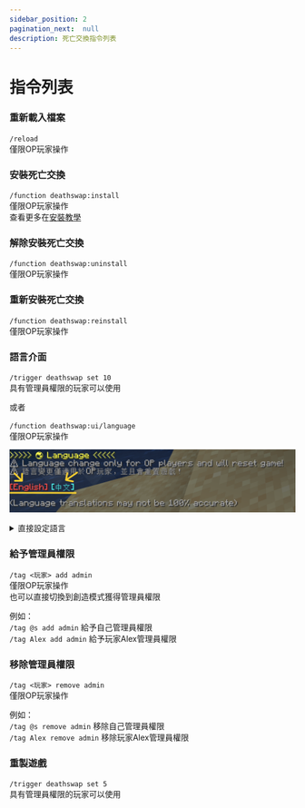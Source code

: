 ```yaml
---
sidebar_position: 2
pagination_next:  null 
description: 死亡交換指令列表
---
```


# 指令列表

### 重新載入檔案

`/reload`   
僅限OP玩家操作  

### 安裝死亡交換

`/function deathswap:install`     
僅限OP玩家操作   
查看更多在[安裝教學](./install)

### 解除安裝死亡交換

 `/function deathswap:uninstall`   
僅限OP玩家操作

### 重新安裝死亡交換

 `/function deathswap:reinstall`   
僅限OP玩家操作

### 語言介面

`/trigger deathswap set 10`   
具有管理員權限的玩家可以使用  

或者

`/function deathswap:ui/language`   
僅限OP玩家操作 

![language](./img/language_menu.png)

<details>
<summary>直接設定語言</summary>

```mdx-code-block
import Tabs from '@theme/Tabs';
import TabItem from '@theme/TabItem';
```

#### 對於管理員權限的玩家

<Tabs groupId="language">
  <TabItem value="en" label="English">`/trigger deathswap set 11`</TabItem>
  <TabItem value="tw" label="中文">`/trigger deathswap set 12`</TabItem>
</Tabs>

#### 對於OP玩家
<Tabs groupId="language">
  <TabItem value="en" label="English">`/function deathswap:setting/language/en`</TabItem>
  <TabItem value="tw" label="中文">`/function deathswap:setting/language/tw`</TabItem>
</Tabs>

</details>

### 給予管理員權限

`/tag <玩家> add admin`   
僅限OP玩家操作    
也可以直接切換到創造模式獲得管理員權限

例如：  
`/tag @s add admin` 給予自己管理員權限  
`/tag Alex add admin` 給予玩家Alex管理員權限

### 移除管理員權限

`/tag <玩家> remove admin`   
僅限OP玩家操作

例如：  
`/tag @s remove admin` 移除自己管理員權限  
`/tag Alex remove admin` 移除玩家Alex管理員權限

### 重製遊戲

`/trigger deathswap set 5`   
具有管理員權限的玩家可以使用
